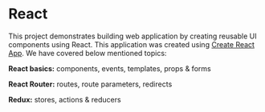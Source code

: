 # React
This project demonstrates building web application by creating reusable UI components using React. This application was created using [Create React App](https://reactjs.org/docs/create-a-new-react-app.html#create-react-app).  We have covered below mentioned topics:

**React basics:**
  components, events, templates, props & forms
  
**React Router:**
  routes, route parameters, redirects

**Redux:**
  stores, actions & reducers
